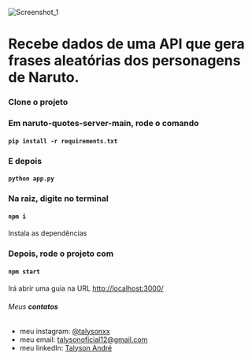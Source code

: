 ![Screenshot_1](https://user-images.githubusercontent.com/79946114/132094724-586c6b74-1083-4f35-ae6b-f09f6d9a9f95.png)
# Recebe dados de uma API que gera frases aleatórias dos personagens de Naruto.

### Clone o projeto

### Em naruto-quotes-server-main, rode o comando

#### `pip install -r requirements.txt`

### E depois

#### `python app.py`

### Na raiz, digite no terminal

#### `npm i`

Instala as dependências

### Depois, rode o projeto com

#### `npm start`

Irá abrir uma guia na URL [http://localhost:3000/](http://localhost:3000)

###### Meus **contatos**

  * meu instagram: [@talysonxx](https://instagram.com/talysonxx)
  * meu email: talysonoficial12@gmail.com
  * meu linkedIn: [Talyson André](https://www.linkedin.com/in/talyson-andre-101897170/)
